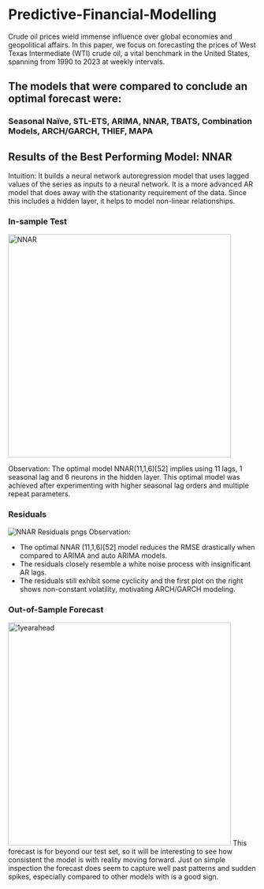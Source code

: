 # Predictive-Financial-Modelling
Crude oil prices wield immense influence over global economies and geopolitical affairs. In this paper, we focus on forecasting the prices of West Texas Intermediate (WTI) crude oil, a vital benchmark in the United States, spanning from 1990 to 2023 at weekly intervals.

## The models that were compared to conclude an optimal forecast were:
### Seasonal Naïve, STL-ETS, ARIMA, NNAR, TBATS, Combination Models, ARCH/GARCH, THIEF, MAPA

## Results of the Best Performing Model: NNAR
Intuition: It builds a neural network autoregression model that uses lagged values of the series as inputs to a neural network. It is a more advanced AR model that does away with the stationarity requirement of the data. Since this includes a hidden layer, it helps to model non-linear relationships.

### In-sample Test
<img width="452" alt="NNAR" src="https://github.com/mallikachandra/Predictive-Financial-Modelling/assets/122634492/b57f3c9a-b9fc-4ae1-afad-450b6ff69056">

Observation: The optimal model NNAR(11,1,6)[52] implies using 11 lags, 1 seasonal lag and 6 neurons in the hidden layer. This optimal model was achieved after experimenting with higher seasonal lag orders and multiple repeat parameters.

### Residuals
![NNAR Residuals pngs](https://github.com/mallikachandra/Predictive-Financial-Modelling/assets/122634492/6cc089e8-f839-4ff6-a07d-d6d9ce403b37)
Observation: 
* The optimal NNAR (11,1,6)[52] model reduces the RMSE drastically when compared to ARIMA and auto ARIMA models.
* The residuals closely resemble a white noise process with insignificant AR lags.
* The residuals still exhibit some cyclicity and the first plot on the right shows non-constant volatility, motivating ARCH/GARCH modeling.

### Out-of-Sample Forecast
<img width="452" alt="1yearahead" src="https://github.com/mallikachandra/Predictive-Financial-Modelling/assets/122634492/ca7eea7d-e36c-4d70-be23-a02919a42f6f">
This forecast is for beyond our test set, so it will be interesting to see how consistent the model is with reality moving forward. Just on simple inspection the forecast does seem to capture well past patterns and sudden spikes, especially compared to other models with is a good sign.
